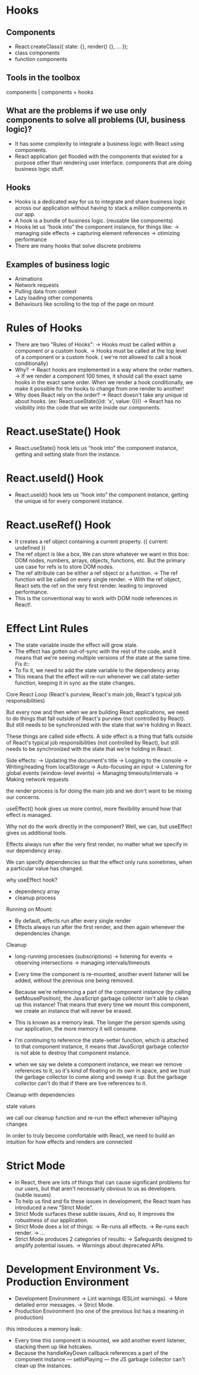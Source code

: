 # Hooks

## Components

  - React.createClass({ state: {}, render() {}, ... });  
  - class components  
  - function components  

## Tools in the toolbox

  components  |  components + hooks       

## What are the problems if we use only components to solve all problems (UI, business logic)?

  - It has some complexity to integrate a business logic with React using components.  
  - React application get flooded with the components that existed for a purpose other
    than rendering user interface. components that are doing business logic stuff.

## Hooks

  - Hooks is a dedicated way for us to integrate and share business logic across our application
    without having to stack a million components in our app.
  - A hook is a bundle of business logic. (reusable like components)
  - Hooks let us “hook into” the component instance, for things like:
    -> managing side effects
    -> capturing element references
    -> otimizing performance
  - There are many hooks that solve discrete problems

## Examples of business logic

  - Animations
  - Network requests
  - Pulling data from context
  - Lazy loading other components
  - Behaviours like scrolling to the top of the page on mount

# Rules of Hooks

  - There are two "Rules of Hooks":
    -> Hooks must be called within a component or a custom hook.
    -> Hooks must be called at the top level of a component or a custom hook.
      ( we're not allowed to call a hook conditionally)
  - Why?
    -> React hooks are implemented in a way where the order matters.
    -> If we render a component 100 times, it should call the exact same hooks in the exact
       same order. When we render a hook conditionally, we make it possible for the hooks
       to change from one render to another!
  - Why does React rely on the order?
    -> React doesn't take any unique id about hooks. (ex: React.useState({id: 'x', value: 0}))
    -> React has no visibility into the code that we write inside our components.

# React.useState() Hook
  
  - React.useState() hook lets us “hook into” the component instance, getting and setting state
    from the instance.
  
# React.useId() Hook

  - React.useId() hook lets us “hook into” the component instance, getting the unique id for
    every component instance.

# React.useRef() Hook
 
  - It creates a ref object containing a current property. ({ current: undefined })
  - The ref object is like a box, We can store whatever we want in this box: DOM nodes, numbers,
    arrays, objects, functions, etc. But the primary use case for refs is to store DOM nodes.
  - The ref attribute can be either a ref object or a function.
    -> The ref function will be called on every single render.
    -> With the ref object, React sets the ref on the very first render. leading to improved
       performance.
  - This is the conventional way to work with DOM node references in React!.

# Effect Lint Rules

  - The state variable inside the effect will grow stale.
  - The effect has gotten out-of-sync with the rest of the code, and it means that we're seeing
    multiple versions of the state at the same time.
  Fix it::
  - To fix it, we need to add the state variable to the dependency array.
  - This means that the effect will re-run whenever we call state-setter function,
    keeping it in sync as the state changes.














Core React Loop (React's purview, React's main job, React's typical job responsibilities)

But every now and then when we are building React applications, we need to do things that fall
outside of React's purview (not controlled by React). But still needs to be synchronized with
the state that we're holding in React.

These things are called side effects.
A side effect is a thing that falls outside of React's typical job responsibilities (not controlled by React), but still needs to be synchronized with the state that we're holding in React.

Side effects:
  -> Updating the document's title
  -> Logging to the console
  -> Writing/reading from localStorage
  -> Auto-focusing an input
  -> Listening for global events (window-level events)
  -> Managing timeouts/intervals
  -> Making network requests

the render process is for doing the main job and we don't want to be mixing our concerns.

useEffect() hook gives us more control, more flexibility around how that effect is managed.

Why not do the work directly in the component? Well, we can, but useEffect gives us additional tools.

Effects always run after the very first render, no matter what we specify in our dependency array.

We can specify dependencies so that the effect only runs sometimes, when a particular value has changed.

why useEffect hook?
 - dependency array
 - cleanup process


Running on Mount:

- By default, effects run after every single render
- Effects always run after the first render, and then again whenever the dependencies change.

Cleanup

- long-running processes (subscriptions)
  -> listening for events
  -> observing intersections
  -> managing intervals/timeouts
 
- Every time the component is re-mounted, another event listener will be added, without the
  previous one being removed.
- Because we're referencing a part of the component instance (by calling setMousePosition),
  the JavaScript garbage collector isn't able to clean up this instance! That means that every time
  we mount this component, we create an instance that will never be erased.

- This is known as a memory leak. The longer the person spends using our application,
  the more memory it will consume. 

- I'm continuing to reference the state-setter function, which is attached to that component
  instance, it means that JavaScript garbage collector is not able to destroy that component instance.

- when we say we delete a component instance, we mean we remove
  references to it, so it's kind of floating on its own in space, and we trust the garbage
  collector to come along and sweep it up. But the garbage collector can't do that if there are
  live references to it.

Cleanup with dependencies



stale values

we call our cleanup function and re-run the effect whenever isPlaying changes

In order to truly become comfortable with React, we need to build an intuition for how effects and renders are connected



# Strict Mode

  - In React, there are lots of things that can cause significant problems for our users, but that aren't necessarily obvious to us as developers. (subtle issues)
  - To help us find and fix these issues in development, the React team has introduced a new “Strict Mode”.
  - Strict Mode surfaces these subtle issues, And so, It improves the robustness of our application.
  - Strict Mode does a lot of things:
    -> Re-runs all effects.
    -> Re-runs each render.
    -> ...
  - Strict Mode produces 2 categories of results:
    -> Safeguards designed to amplify potential issues.
    -> Warnings about deprecated APIs.

# Development Environment Vs. Production Environment

  - Development Environment
     -> Lint warnings (ESLint warnings).
     -> More detailed error messages.
     -> Strict Mode.
  - Production Environment (no one of the previous list has a meaning in production)
    




















this introduces a memory leak:

- Every time this component is mounted, we add another event listener, stacking them up like hotcakes.
- Because the handleKeyDown callback references a part of the component instance — setIsPlaying — the JS garbage collector can't clean up the instances.


















